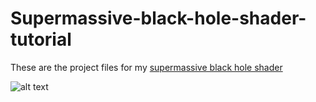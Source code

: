# Supermassive-black-hole-shader-tutorial
These are the project files for my [supermassive black hole shader](https://kelvinvanhoorn.com/2021/04/19/supermassive-black-hole-tutorial)

![alt text](https://github.com/Radagasd/Supermassive-black-hole-shader-tutorial/blob/main/FeatureImage.gif "Supermassive black hole")

